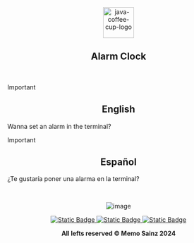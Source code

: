 
<div align="center">

<img width="70" height="70" src="https://img.icons8.com/fluency/48/java-coffee-cup-logo.png" alt="java-coffee-cup-logo"/> 

## Alarm Clock </div>
<br>

> [!IMPORTANT]
>
> <div align="center"> <h2>English</h2> </div>
> 
> Wanna set an alarm in the terminal?
>


> [!IMPORTANT]
>
> <div align="center">  <h2>Español</h2>  </div>
>
> ¿Te gustaría poner una alarma en la terminal?
> 


<br>

<div align="center">
  
<!---  Screenshot  --->
![image](https://github.com/user-attachments/assets/33dfb7dc-63b6-4308-b643-7797b7cf3dce)









</div>

<div align="center"> 
<a target="_blank" href="https://github.com/MemoSainz/Portfolio">
<img alt="Static Badge" src="https://img.shields.io/badge/Portfolio-blue?style=for-the-badge&logo=googlechrome&logoColor=%23f8f8ff&logoSize=auto&label=Memo%27s&labelColor=%23304674&color=%2382C2FF">
</a>
<a target="_blank" href="https://www.youtube.com/@tioalex-px">
<img alt="Static Badge" src="https://img.shields.io/badge/Tech%20Cult-blue?style=for-the-badge&logo=youtube&logoColor=%23f8f8ff&logoSize=30&label=Memo's&labelColor=%23ec8f16&color=%2300a86b">
</a>
<a target="_blank" href="https://github.com/MemoSainz/">
<img alt="Static Badge" src="https://img.shields.io/badge/GitHub-blue?style=for-the-badge&logo=github&logoColor=%23f8f8ff&logoSize=30&label=Memo's&labelColor=slateblue&color=gray">
</a>

<br>


<b> All lefts reserved 	&#169; Memo Sainz 2024 </b>
</div>
